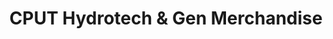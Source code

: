 ---
title: "CPUT Hydrotech & Gen Merchandise"
url: /sultan-kudarat/cput-hydrotech-und-gen-merchandise/
shop: Eisenwaren
---